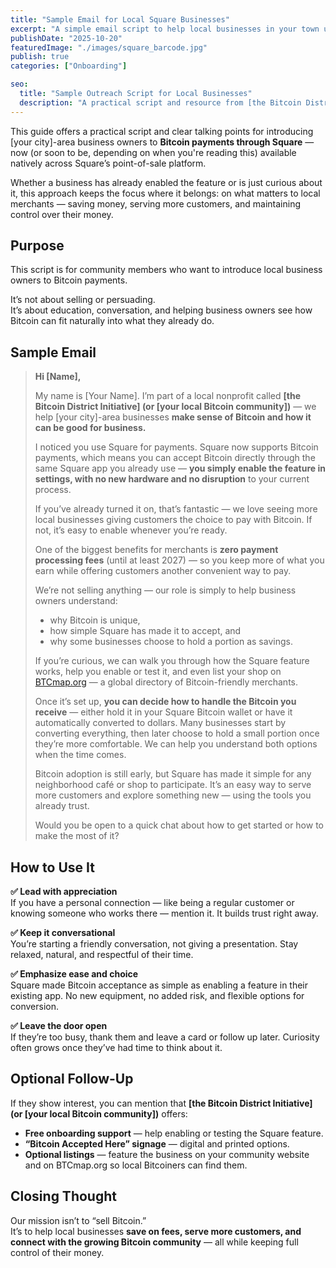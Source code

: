 ```yaml
---
title: "Sample Email for Local Square Businesses"
excerpt: "A simple email script to help local businesses in your town understand and enable Bitcoin payments through Square."
publishDate: "2025-10-20"
featuredImage: "./images/square_barcode.jpg"
publish: true
categories: ["Onboarding"]

seo:
  title: "Sample Outreach Script for Local Businesses"
  description: "A practical script and resource from [the Bitcoin District Initiative] (or [your local Bitcoin community]) to help [your city] businesses understand and enable Bitcoin payments through Square."
---
```


This guide offers a practical script and clear talking points for introducing [your city]-area business owners to **Bitcoin payments through Square** — now (or soon to be, depending on when you're reading this) available natively across Square’s point-of-sale platform.  

Whether a business has already enabled the feature or is just curious about it, this approach keeps the focus where it belongs: on what matters to local merchants — saving money, serving more customers, and maintaining control over their money.

## Purpose

This script is for community members who want to introduce local business owners to Bitcoin payments.  

It’s not about selling or persuading.  
It’s about education, conversation, and helping business owners see how Bitcoin can fit naturally into what they already do.

## Sample Email

> **Hi [Name],**  
>  
> My name is [Your Name]. I’m part of a local nonprofit called **[the Bitcoin District Initiative] (or [your local Bitcoin community])** — we help [your city]-area businesses **make sense of Bitcoin and how it can be good for business.**  
>  
> I noticed you use Square for payments. Square now supports Bitcoin payments, which means you can accept Bitcoin directly through the same Square app you already use — **you simply enable the feature in settings, with no new hardware and no disruption** to your current process.  
>  
> If you’ve already turned it on, that’s fantastic — we love seeing more local businesses giving customers the choice to pay with Bitcoin. If not, it’s easy to enable whenever you’re ready.  
>  
> One of the biggest benefits for merchants is **zero payment processing fees** (until at least 2027) — so you keep more of what you earn while offering customers another convenient way to pay.  
>  
> We’re not selling anything — our role is simply to help business owners understand:  
> * why Bitcoin is unique,  
> * how simple Square has made it to accept, and  
> * why some businesses choose to hold a portion as savings.  
>  
> If you’re curious, we can walk you through how the Square feature works, help you enable or test it, and even list your shop on [BTCmap.org](https://btcmap.org) — a global directory of Bitcoin-friendly merchants.  
>  
> Once it’s set up, **you can decide how to handle the Bitcoin you receive** — either hold it in your Square Bitcoin wallet or have it automatically converted to dollars. Many businesses start by converting everything, then later choose to hold a small portion once they’re more comfortable. We can help you understand both options when the time comes.  
>  
> Bitcoin adoption is still early, but Square has made it simple for any neighborhood café or shop to participate. It’s an easy way to serve more customers and explore something new — using the tools you already trust.  
>  
> Would you be open to a quick chat about how to get started or how to make the most of it?

## How to Use It

**✅ Lead with appreciation**  
If you have a personal connection — like being a regular customer or knowing someone who works there — mention it. It builds trust right away.

**✅ Keep it conversational**  
You’re starting a friendly conversation, not giving a presentation. Stay relaxed, natural, and respectful of their time.

**✅ Emphasize ease and choice**  
Square made Bitcoin acceptance as simple as enabling a feature in their existing app. No new equipment, no added risk, and flexible options for conversion.

**✅ Leave the door open**  
If they’re too busy, thank them and leave a card or follow up later. Curiosity often grows once they’ve had time to think about it.

## Optional Follow-Up

If they show interest, you can mention that **[the Bitcoin District Initiative] (or [your local Bitcoin community])** offers:

* **Free onboarding support** — help enabling or testing the Square feature.  
* **“Bitcoin Accepted Here” signage** — digital and printed options.  
* **Optional listings** — feature the business on your community website and on BTCmap.org so local Bitcoiners can find them.  

## Closing Thought

Our mission isn’t to “sell Bitcoin.”  
It’s to help local businesses **save on fees, serve more customers, and connect with the growing Bitcoin community** — all while keeping full control of their money.
